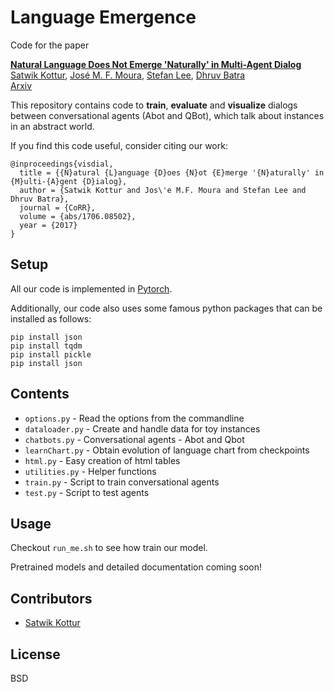 # Language Emergence

Code for the paper

**[Natural Language Does Not Emerge 'Naturally' in Multi-Agent Dialog][1]**  
[Satwik Kottur][3], [José M. F. Moura][5], [Stefan Lee][4], [Dhruv Batra][6]  
[Arxiv][1]  


This repository contains code to **train**, **evaluate** and **visualize**
dialogs between conversational agents (Abot and QBot), which talk about
instances in an abstract world.  

If you find this code useful, consider citing our work:

```
@inproceedings{visdial,
  title = {{N}atural {L}anguage {D}oes {N}ot {E}merge '{N}aturally' in {M}ulti-{A}gent {D}ialog},
  author = {Satwik Kottur and Jos\'e M.F. Moura and Stefan Lee and Dhruv Batra},
  journal = {CoRR},
  volume = {abs/1706.08502},
  year = {2017}
}
```

## Setup

All our code is implemented in [Pytorch][2].

Additionally, our code also uses some famous python packages that can be installed as follows:

```
pip install json
pip install tqdm
pip install pickle
pip install json
```

## Contents

* `options.py` - Read the options from the commandline
* `dataloader.py` - Create and handle data for toy instances
* `chatbots.py` - Conversational agents - Abot and Qbot
* `learnChart.py` - Obtain evolution of language chart from checkpoints
* `html.py` - Easy creation of html tables
* `utilities.py` -  Helper functions
* `train.py` - Script to train conversational agents
* `test.py` - Script to test agents

## Usage
Checkout `run_me.sh` to see how train our model.

Pretrained models and detailed documentation coming soon!

## Contributors

* [Satwik Kottur][3]

## License

BSD


[1]: https://arxiv.org/abs/1706.08502
[2]: http://pytorch.org/
[3]: https://satwikkottur.github.io
[4]: https://computing.ece.vt.edu/~steflee/
[5]: http://users.ece.cmu.edu/~moura/
[6]: https://computing.ece.vt.edu/~batra/
